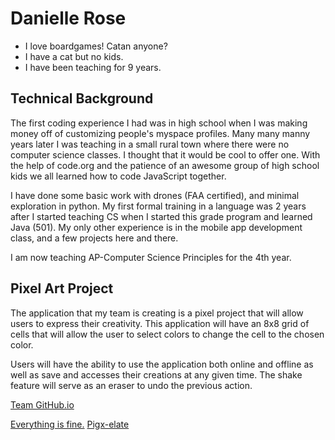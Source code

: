 # Danielle Rose

- I love boardgames! Catan anyone?
- I have a cat but no kids.
- I have been teaching for 9 years.
 
## Technical Background 
The first coding experience I had was in high school when I was making money off of customizing people's myspace profiles. Many many manny years later I was teaching in a small rural town where there were no computer science classes. I thought that it would be cool to offer one. With the help of code.org and the patience of an awesome group of high school kids we all learned how to code JavaScript together. 

I have done some basic work with drones (FAA certified), and minimal exploration in python. My first formal training in a language was 2 years after I started teaching CS when I started this grade program and learned Java (501). My only other experience is in the mobile app development class, and a few projects here and there. 

I am now teaching AP-Computer Science Principles for the 4th year. 

## Pixel Art Project
The application that my team is creating is a pixel project that will allow users to express their creativity. This application will have an 8x8 grid of cells that will allow the user to select colors to change the cell to the chosen color. 

Users will have the ability to use the application both online and offline as well as save and accesses their creations at any given time. The shake feature will serve as an eraser to undo the previous action. 

[Team GitHub.io](https://nessxtojason.github.io/GVSU-CIS641-TEAM657/)

[Everything is fine.](https://ih1.redbubble.net/image.1196523896.0128/st,small,845x845-pad,1000x1000,f8f8f8.jpg)
[Pigx-elate](https://punstoppable.com/___image___?url=https%3A%2F%2Fi.redd.it%2Fzf1ufmesnl331.jpg)
